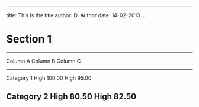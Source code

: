   ---
  title: This is the title
  author: D. Author
  date: 14-02-2013
  ...
  
  # Section 1
  --------------------------------
  Column A    Column B      Column 
                                 C
  ---------  ----------  ---------
  Category 1    High        100.00
  High         95.00
  
  Category 2    High         80.50
  High         82.50
  --------------------------------
